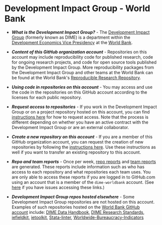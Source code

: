 # Development Impact Group - World Bank

* _**What is the Development Impact Group?**_ - The [Development Impact Group](https://www.worldbank.org/en/about/unit/unit-dec/impactevaluation) (formerly known as DIME) is a department within the [Development Economics Vice Presidency](https://www.worldbank.org/en/about/unit/unit-dec/about) at the [World Bank](https://www.worldbank.org).

* _**Content of this GitHub organization account**_ - Repositories on this account may include reproducibility code for published research, code for ongoing research projects, and code for open source tools published by the Development Impact Group. More reproducibility packages from the Development Impact Group and other teams at the World Bank can be found at the World Bank's [Reproducible Research Repository](https://reproducibility.worldbank.org/index.php/home).

* _**Using code in repositories on this account**_ - You may access and use the code in the repositories on this GitHub account according to the licenses for each public repository.

* _**Request access to repositories**_ - If you work in the Development Impact Group or on a project repository hosted on this account, you can find [instructions here](https://github.com/dime-worldbank/dime-account-admin/blob/main/README.md) for how to request access. Note that the process is different depending on whether you have an active contract with the Development Impact Group or are an external collaborator.

* _**Create a new repository on this account**_ - If you are a member of this GitHub organization account, you can request the creation of new repositories by following the [instructions here](https://github.com/dime-worldbank/dime-account-admin/blob/main/README.md). Use these instructions as well if you want to transfer an existing repository to this account.

* _**Repo and team reports**_ -
Once per week, [repo reports](https://github.com/dime-worldbank/dime-account-admin-private/tree/main/reports/repo-reports) and [team reports](https://github.com/dime-worldbank/dime-account-admin-private/tree/main/reports/team-reports) are generated. These reports include information such as who has access to each repository and what repositories each team uses. You are only able to access these reports if you are logged in to GitHub.com using an account that is a member of the `dime-worldbank` account. (See [here](https://github.com/dime-worldbank/dime-account-admin/blob/main/resources/dime-only-resources.md) if you have issues accessing these links.)

* _**Development Impact Group repos hosted elsewhere**_ - Some Development Impact Group repositories are not hosted on this account. Examples of such repositories hosted on the [World Bank GitHub account](https://github.com/worldbank) include: 
[DIME Data Handbook](https://github.com/worldbank/dime-data-handbook), 
[DIME Research Standards](https://github.com/worldbank/dime-standards), 
[iefieldkit](https://github.com/worldbank/iefieldkit), 
[ietoolkit](https://github.com/worldbank/ietoolkit), 
[Stata-linter](https://github.com/worldbank/stata-linter), 
[Worldwide-Bureaucracy-Indicators](https://github.com/worldbank/Worldwide-Bureaucracy-Indicators)
